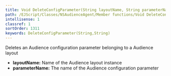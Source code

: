 ```yaml
---
title: Void DeleteConfigParameter(String layoutName, String parameterName)
path: /EJScript/Classes/NSAudienceAgent/Member functions/Void DeleteConfigParameter(String p_0, String p_1)
intellisense: 1
classref: 1
sortOrder: 1311
keywords: DeleteConfigParameter(String,String)
---
```



Deletes an Audience configuration parameter belonging to a Audience layout



* **layoutName:** Name of the Audience layout instance
* **parameterName:** The name of the Audience configuration parameter



